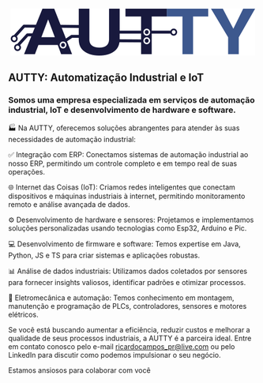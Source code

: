 <div align="center">

![Logo](https://raw.githubusercontent.com/AUTTY-BR/.github/main/assets/images/logo.png)

</div>


## AUTTY: Automatização Industrial e IoT
### Somos uma empresa especializada em serviços de automação industrial, IoT e desenvolvimento de hardware e software.

🏭 Na AUTTY, oferecemos soluções abrangentes para atender às suas necessidades de automação industrial:

✅ Integração com ERP: Conectamos sistemas de automação industrial ao nosso ERP, permitindo um controle completo e em tempo real de suas operações.

🌐 Internet das Coisas (IoT): Criamos redes inteligentes que conectam dispositivos e máquinas industriais à internet, permitindo monitoramento remoto e análise avançada de dados.

⚙️ Desenvolvimento de hardware e sensores: Projetamos e implementamos soluções personalizadas usando tecnologias como Esp32, Arduino e Pic.

💻 Desenvolvimento de firmware e software: Temos expertise em Java, Python, JS e TS para criar sistemas e aplicações robustas.

📊 Análise de dados industriais: Utilizamos dados coletados por sensores para fornecer insights valiosos, identificar padrões e otimizar processos.

🔧 Eletromecânica e automação: Temos conhecimento em montagem, manutenção e programação de PLCs, controladores, sensores e motores elétricos.

Se você está buscando aumentar a eficiência, reduzir custos e melhorar a qualidade de seus processos industriais, a AUTTY é a parceira ideal. Entre em contato conosco pelo e-mail ricardocampos_pr@live.com ou pelo LinkedIn para discutir como podemos impulsionar o seu negócio.

Estamos ansiosos para colaborar com você
